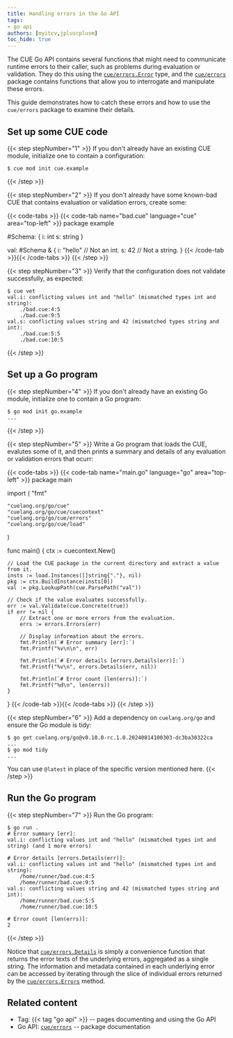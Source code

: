 ```yaml
---
title: Handling errors in the Go API
tags:
- go api
authors: [myitcv,jpluscplusm]
toc_hide: true
---
```


The CUE Go API contains several functions that might need to communicate
runtime errors to their caller, such as problems during evaluation or
validation. They do this using the
[`cue/errors.Error`](https://pkg.go.dev/cuelang.org/go/cue/errors#Error) type,
and the [`cue/errors`](https://pkg.go.dev/cuelang.org/go/cue/errors)
package contains functions that allow you to interrogate and manipulate these
errors.

This guide demonstrates how to catch these errors
and how to use the `cue/errors` package to examine their details.

## Set up some CUE code

{{< step stepNumber="1" >}}
If you don't already have an existing CUE module,
initialize one to contain a configuration:

```text { title="TERMINAL" type="terminal" codeToCopy="Y3VlIG1vZCBpbml0IGN1ZS5leGFtcGxl" }
$ cue mod init cue.example
```
{{< /step >}}

{{< step stepNumber="2" >}}
If you don't already have some known-bad CUE that contains evaluation or
validation errors, create some:

{{< code-tabs >}}
{{< code-tab name="bad.cue" language="cue" area="top-left" >}}
package example

#Schema: {
	i: int
	s: string
}

val: #Schema & {
	i: "hello" // Not an int.
	s: 42      // Not a string.
}
{{< /code-tab >}}{{< /code-tabs >}}
{{< /step >}}

{{< step stepNumber="3" >}}
Verify that the configuration does not validate successfully, as expected:

```text { title="TERMINAL" type="terminal" codeToCopy="Y3VlIHZldA==" }
$ cue vet
val.i: conflicting values int and "hello" (mismatched types int and string):
    ./bad.cue:4:5
    ./bad.cue:9:5
val.s: conflicting values string and 42 (mismatched types string and int):
    ./bad.cue:5:5
    ./bad.cue:10:5
```
{{< /step >}}

## Set up a Go program

{{< step stepNumber="4" >}}
If you don't already have an existing Go module,
initialize one to contain a Go program:

```text { title="TERMINAL" type="terminal" codeToCopy="Z28gbW9kIGluaXQgZ28uZXhhbXBsZQ==" }
$ go mod init go.example
...
```
{{< /step >}}

{{< step stepNumber="5" >}}
Write a Go program that loads the CUE, evalutes some of it, and then prints a
summary and details of any evaluation or validation errors that ocurr:

{{< code-tabs >}}
{{< code-tab name="main.go" language="go" area="top-left" >}}
package main

import (
	"fmt"

	"cuelang.org/go/cue"
	"cuelang.org/go/cue/cuecontext"
	"cuelang.org/go/cue/errors"
	"cuelang.org/go/cue/load"
)

func main() {
	ctx := cuecontext.New()

	// Load the CUE package in the current directory and extract a value from it.
	insts := load.Instances([]string{"."}, nil)
	pkg := ctx.BuildInstance(insts[0])
	val := pkg.LookupPath(cue.ParsePath("val"))

	// Check if the value evaluates successfully.
	err := val.Validate(cue.Concrete(true))
	if err != nil {
		// Extract one or more errors from the evaluation.
		errs := errors.Errors(err)

		// Display information about the errors.
		fmt.Println(`# Error summary [err]:`)
		fmt.Printf("%v\n\n", err)

		fmt.Println(`# Error details [errors.Details(err)]:`)
		fmt.Printf("%v\n", errors.Details(err, nil))

		fmt.Println(`# Error count [len(errs)]:`)
		fmt.Printf("%d\n", len(errs))
	}
}
{{< /code-tab >}}{{< /code-tabs >}}
{{< /step >}}

{{< step stepNumber="6" >}}
Add a dependency on `cuelang.org/go` and ensure the Go module is tidy:

```text { title="TERMINAL" type="terminal" codeToCopy="Z28gZ2V0IGN1ZWxhbmcub3JnL2dvQHYwLjEwLjAtcmMuMS4wLjIwMjQwODE0MTAwMzAzLWRjM2JhMzAzMjJjYQpnbyBtb2QgdGlkeQ==" }
$ go get cuelang.org/go@v0.10.0-rc.1.0.20240814100303-dc3ba30322ca
...
$ go mod tidy
...
```

You can use `@latest` in place of the specific version mentioned here.
{{< /step >}}

## Run the Go program

{{< step stepNumber="7" >}}
Run the Go program:

```text { title="TERMINAL" type="terminal" codeToCopy="Z28gcnVuIC4=" }
$ go run .
# Error summary [err]:
val.i: conflicting values int and "hello" (mismatched types int and string) (and 1 more errors)

# Error details [errors.Details(err)]:
val.i: conflicting values int and "hello" (mismatched types int and string):
    /home/runner/bad.cue:4:5
    /home/runner/bad.cue:9:5
val.s: conflicting values string and 42 (mismatched types string and int):
    /home/runner/bad.cue:5:5
    /home/runner/bad.cue:10:5

# Error count [len(errs)]:
2
```
{{< /step >}}

Notice that
[`cue/errors.Details`](https://pkg.go.dev/cuelang.org/go/cue/errors#Details) is
simply a convenience function that returns the error texts of the underlying
errors, aggregated as a single string. The information and metadata contained
in each underlying error can be accessed by iterating through the slice of
individual errors returned by the
[`cue/errors.Errors`](https://pkg.go.dev/cuelang.org/go/cue/errors#Errors)
method.

## Related content

- Tag: {{< tag "go api" >}} -- pages documenting and using the Go API
- Go API: [`cue/errors`](https://pkg.go.dev/cuelang.org/go/cue/errors#section-documentation)
  -- package documentation

